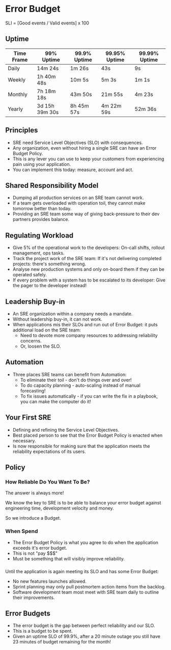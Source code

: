 # Error Budget

<!--
https://app.pluralsight.com/library/courses/allthetalks-session-41/table-of-contents
-->

SLI = [Good events / Valid events] x 100

## Uptime

| Time Frame | 99% Uptime | 99.9% Uptime | 99.95% Uptime | 99.99% Uptime |
| --- | --- | --- | --- | --- |
| Daily | 14m 24s | 1m 26s | 43s | 9s |
| Weekly | 1h 40m 48s | 10m 5s | 5m 3s | 1m 1s |
| Monthly | 7h 18m 18s | 43m 50s | 21m 55s | 4m 23s |
| Yearly | 3d 15h 39m 30s | 8h 45m 57s | 4m 22m 59s | 52m 36s |

## Principles

- SRE need Service Level Objectives (SLO) with consequences.
- Any organization, even without hiring a single SRE can have an Error Budget Policy.
- This is any lever you can use to keep your customers from experiencing pain using your application.
- You can implement this today: measure, account and act.

## Shared Responsibility Model

- Dumping all production services on an SRE team cannot work.
- If a team gets overloaded with operation toil, they cannot make tomorrow better than today.
- Providing an SRE team some way of giving back-pressure to their dev partners provides balance.

## Regulating Workload

- Give 5% of the operational work to the developers: On-call shifts, rollout management, ops tasks.
- Track the project work of the SRE team: If it's not delivering completed projects: there's something wrong.
- Analyse new production systems and only on-board them if they can be operated safely.
- If every problem with a system has to be escalated to its developer: Give the pager to the developer instead!

## Leadership Buy-in

- An SRE organization within a company needs a mandate.
- Without leadership buy-in, it can not work.
- When applications mis their SLOs and run out of Error Budget: it puts additional load on the SRE team:
  - Need to devote more company resources to addressing reliability concerns.
  - Or, loosen the SLO.

## Automation

- Three places SRE teams can benefit from Automation:
  - To eliminate their toil - don't do things over and over!
  - To do capacity planning - auto-scaling instead of manual forecasting!
  - To fix issues automatically - if you can write the fix in a playbook, you can make the computer do it!

## Your First SRE

- Defining and refining the Service Level Objectives.
- Best placed person to see that the Error Budget Policy is enacted when necessary.
- Is now responsible for making sure that the application meets the reliability expectations of its users.

## Policy

### How Reliable Do You Want To Be?

The answer is always more!

We know the key to SRE is to be able to balance your error budget against engineering time, development velocity and money.

So we introduce a Budget.

### When Spend

- The Error Budget Policy is what you agree to do when the application exceeds it's error budget.
- This is not "pay $$$"
- Must be something that will visibly improve reliability.

###

Until the application is again meeting its SLO and has some Error Budget:

- No new features launches allowed.
- Sprint planning may only pull postmortem action items from the backlog.
- Software development team most meet with SRE team daily to outline their improvements.

## Error Budgets

- The error budget is the gap between perfect reliability and our SLO.
- This is a budget to be spent.
- Given an uptime SLO of 99.9%, after a 20 minute outage you still have 23 minutes of budget remaining for the month!

